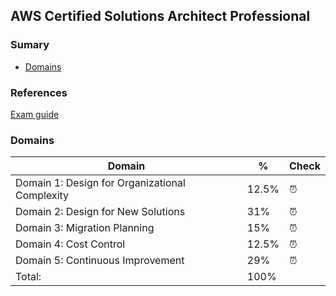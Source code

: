 ## AWS Certified Solutions Architect Professional

### Sumary
 - [Domains](#domains)

### References
[Exam guide](https://d1.awsstatic.com/training-and-certification/docs-sa-pro/AWS-Certified-Solutions-Architect-Professional_Exam-Guide.pdf)

### Domains

| Domain                                                |  %  | Check  |
| ----------------------------------------------------- | --- | ------ |
| Domain 1: Design for Organizational Complexity        | 12.5% |   ⏰   |
| Domain 2: Design for New Solutions                    | 31%   |   ⏰   |
| Domain 3: Migration Planning                          | 15%   |   ⏰   |
| Domain 4: Cost Control                                | 12.5% |   ⏰   |
| Domain 5: Continuous Improvement                      | 29%   |   ⏰   |
| Total:                                                | 100%  |        |
